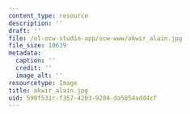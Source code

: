```yaml
---
content_type: resource
description: ''
draft: ''
file: /ol-ocw-studio-app/ocw-www/akwir_alain.jpg
file_size: 10639
metadata:
  caption: ''
  credit: ''
  image_alt: ''
resourcetype: Image
title: akwir_alain.jpg
uid: 590f531c-f357-4203-9204-da5854add4cf
---
```

